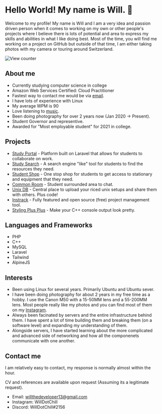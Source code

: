 # Hello World! My name is Will. :wave:

Welcome to my profile! My name is Will and I am a very idea and passion driven person when it comes to working on my own or other people's projects where I believe there is lots of potential and area to express my skills and abilities in what I like doing best.
Most of the time, you will find me working on a project on GitHub but outside of that time, I am either taking photos with my camera or touring around Switzerland.

![View counter](https://komarev.com/ghpvc/?username=WillTheDeveloper&label=Views)

## About me

- Currently studying computer science in college
- Amazon Web Services Certified: Cloud Practitioner
- Fastest way to contact me would be via [email](mailto:willthedeveloper13@gmail.com).
- I have lots of experience with Linux
- My average WPM is 90
- Love listening to [music](https://open.spotify.com/user/willthedeveloper13?si=9c99a449c0b04192).
- Been doing photography for over 2 years now (Jan 2020 -> Present).
- Student Governor and representive.
- Awarded for "Most employable student" for 2021 in college.

## Projects

- [Study Portal](https://github.com/WillTheDeveloper/StudyPortal) - Platform built on Laravel that allows for students to collaborate on work.
- [Study Search](https://github.com/Study-Portal/StudySearch) - A search engine "like" tool for students to find the resources they need.
- [Student Shop](https://github.com/Study-Portal/StudentShop) - One stop shop for students to get access to stationary and equipment that they need.
- [Common Room](https://github.com/Study-Portal/CommonRoom) - Student surrounded area to chat.
- [Unix DB](https://github.com/Unix-DB/UnixDB) - Central place to upload your riced unix setups and share them with others. Plus code!
- [Instrack](https://github.com/Instrack/Instrack) - Fully featured and open source (free) project management tool.
- [Styling Plus Plus](https://github.com/WillTheDeveloper/StylingPlusPlus) - Make your C++ console output look pretty.

## Languages and Frameworks

- PHP
- C++
- MySQL
- Laravel
- Tailwind
- AlpineJS

## Interests

- Been using Linux for several years. Primarily Ubuntu and Ubuntu sever.
- I have been doing photography for about 2 years in my free time as a hobby. I use the Canon M50 with a 15-50MM lens and a 55-200MM lens. Most people really like my photos and you can find most of them on my [Instagram](https://www.instagram.com/willdotchill/).
- Always been facinated by servers and the entire infrastructure behind them. I have spent a lot of time building them and breaking them (on a software level) and expanding my understanding of them.
- Alongside servers, I have started learning about the more complicated and advanced side of networking and how all the componenets communicate with one another.

## Contact me

I am relatively easy to contact, my response is normally almost within the hour.

CV and references are available upon request (Assuming its a legitimate request).

- Email: willthedeveloper13@gmail.com
- Instagram: WillDotChill
- Discord: WillDotChill#2156